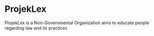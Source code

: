 # ProjekLex
ProjekLex is a Non-Governmental Organization aims to educate people regarding law and its practices

